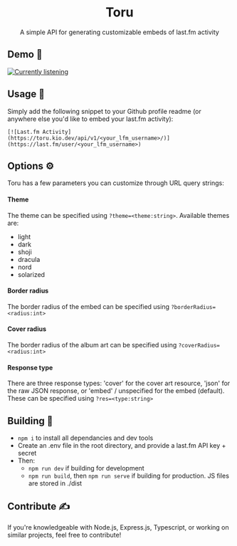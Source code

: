 <div align=center>
<h1>Toru</h1>
<p>A simple API for generating customizable embeds of last.fm activity</p>
</div>

## Demo 🚧
[![Currently listening](https://toru.kio.dev/api/v1/kiosion/?theme=dracula&)](https://last.fm/user/kiosion)

## Usage 🔧
Simply add the following snippet to your Github profile readme (or anywhere else you'd like to embed your last.fm activity):
```
[![Last.fm Activity](https://toru.kio.dev/api/v1/<your_lfm_username>/)](https://last.fm/user/<your_lfm_username>)
```

## Options ⚙️
Toru has a few parameters you can customize through URL query strings:

#### Theme
The theme can be specified using `?theme=<theme:string>`. Available themes are:
- light
- dark
- shoji
- dracula
- nord
- solarized

#### Border radius
The border radius of the embed can be specified using `?borderRadius=<radius:int>`

#### Cover radius
The border radius of the album art can be specified using `?coverRadius=<radius:int>`

#### Response type
There are three response types: 'cover' for the cover art resource, 'json' for the raw JSON response, or 'embed' / unspecified for the embed (default). These can be specified using `?res=<type:string>`

## Building 🔨

- `npm i` to install all dependancies and dev tools
- Create an .env file in the root directory, and provide a last.fm API key + secret
- Then:
	- `npm run dev` if building for development
	- `npm run build`, then `npm run serve` if building for production. JS files are stored in ./dist

## Contribute ✍️
If you're knowledgeable with Node.js, Express.js, Typescript, or working on similar projects, feel free to contribute!
